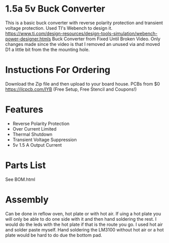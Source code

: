# 1.5a 5v Buck Converter
This is a basic buck converter with reverse polarity protection and transient voltage protection. Used TI's Webench to design it. https://www.ti.com/design-resources/design-tools-simulation/webench-power-designer.htmls
Buck Converter from Fixed Until Broken Video. Only changes made since the video is that I removed an unused via and moved D1 a little bit from the the mounting hole.

# Instuctions For Ordering
Download the Zip file and then upload to your board house.
PCBs from $0 https://jlcpcb.com/IYB (Free Setup, Free Stencil and Coupons!) 

# Features
- Reverse Polarity Protection
- Over Current Limited
- Thermal Shutdown
- Transient Voltage Suppression 
-  5v 1.5 A Output Current

# Parts List
See BOM.html

# Assembly
Can be done in reflow oven, hot plate or with hot air. If uing a hot plate you will only be able to do one side with it and then hand soldering the rest. I would do the leds with the hot plate if that is the route you go. I used hot air and solder paste myself. Hand soldering the LM3100 without hot air or a hot plate would be hard to do due the bottom pad.
